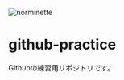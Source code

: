 ![norminette](https://github.com/Yamada-Ika/github-practice/actions/workflows/action.yml/badge.svg)

# github-practice
Githubの練習用リポジトリです。
